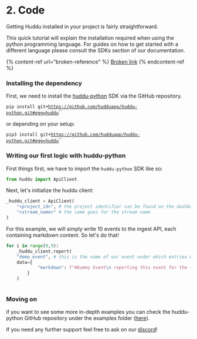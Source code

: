 # 2. Code

Getting Huddu installed in your project is fairly straightforward.

This quick tutorial will explain the installation required when using the python programming language. For guides on how to get started with a different language please consult the SDKs section of our documentation.

{% content-ref url="broken-reference" %}
[Broken link](broken-reference)
{% endcontent-ref %}

### Installing the dependency

First, we need to install the [huddu-python](https://github.com/hudduapp/huddu-python) SDK via the GitHub repository.

`pip install git+`[`https://github.com/hudduapp/huddu-python.git#egg=huddu`](https://github.com/hudduapp/huddu-python.git#egg=huddu)``

or depending on your setup:

`pip3 install git+`[`https://github.com/hudduapp/huddu-python.git#egg=huddu`](https://github.com/hudduapp/huddu-python.git#egg=huddu)``

### Writing our first logic with huddu-python

First things first, we have to import the `huddu-python` SDK like so:

```python
from huddu import ApiClient
```

Next, let's initialize the huddu client:&#x20;

```python
_huddu_client = ApiClient(
    "<project_id>", # the project identifier can be found on the dashboard 
    "<stream_name>" # the same goes for the stream name
)
```



For this example, we will simply write 10 events to the ingest API, each containing markdown content. So let's do that!

```python
for i in range(0,9):
    _huddu_client.report(
    "demo_event", # this is the name of our event under which entries will be displayed on the dashboard
    data={
            "markdown": f"#Dummy Event\n reporting this event for the {i}th time!"
        }
    )
    
```

### Moving on

if you want to see some more in-depth examples you can check the huddu-python GitHub repository under the examples folder ([here](https://github.com/hudduapp/huddu-python/tree/main/examples)).

If you need any further support feel free to ask on our [discord](https://discord.gg/JFW7dyNXpW)!
